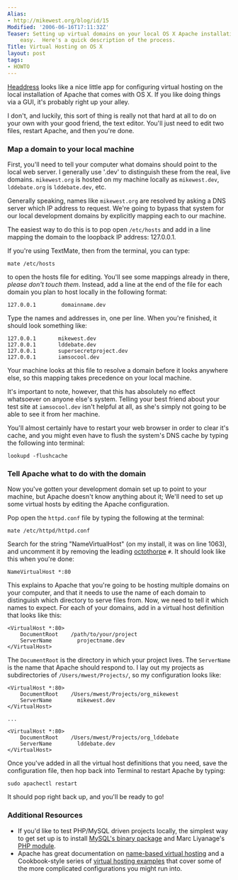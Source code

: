 ```yaml
---
Alias:
- http://mikewest.org/blog/id/15
Modified: '2006-06-16T17:11:32Z'
Teaser: Setting up virtual domains on your local OS X Apache installation is pretty
    easy.  Here's a quick description of the process.
Title: Virtual Hosting on OS X
layout: post
tags:
- HOWTO
---
```

[Headdress][1] looks like a nice little app for configuring virtual hosting on the local installation of Apache that comes with OS X.  If you like doing things via a GUI, it's probably right up your alley.

I don't, and luckily, this sort of thing is really not that hard at all to do on your own with your good friend, the text editor.  You'll just need to edit two files, restart Apache, and then you're done.

[1]:    http://headdress.twinsparc.com/ "Headdress"

### Map a domain to your local machine ###

First, you'll need to tell your computer what domains should point to the local web server.  I generally use '.dev' to distinguish these from the real, live domains.  `mikewest.org` is hosted on my machine locally as `mikewest.dev`, `lddebate.org` is `lddebate.dev`, etc.

Generally speaking, names like `mikewest.org` are resolved by asking a DNS server which IP address to request.  We're going to bypass that system for our local development domains by explicitly mapping each to our machine.  

The easiest way to do this is to pop open `/etc/hosts` and add in a line mapping the domain to the loopback IP address: 127.0.0.1.

If you're using TextMate, then from the terminal, you can type:

    mate /etc/hosts
    
to open the hosts file for editing.  You'll see some mappings already in there, _please don't touch them_.  Instead, add a line at the end of the file for each domain you plan to host locally in the following format:

    127.0.0.1        domainname.dev

Type the names and addresses in, one per line.  When you're finished, it should look something like:

    127.0.0.1       mikewest.dev
    127.0.0.1       lddebate.dev
    127.0.0.1       supersecretproject.dev
    127.0.0.1       iamsocool.dev

Your machine looks at this file to resolve a domain before it looks anywhere else, so this mapping takes precedence on your local machine.  

It's important to note, however, that this has absolutely no effect whatsoever on anyone else's system.  Telling your best friend about your test site at `iamsocool.dev` isn't helpful at all, as she's simply not going to be able to see it from her machine.

You'll almost certainly have to restart your web browser in order to clear it's cache, and you might even have to flush the system's DNS cache by typing the following into terminal:

    lookupd -flushcache

###    Tell Apache what to do with the domain ###

Now you've gotten your development domain set up to point to your machine, but Apache doesn't know anything about it; We'll need to set up some virtual hosts by editing the Apache configuration.

Pop open the `httpd.conf` file by typing the following at the terminal:

    mate /etc/httpd/httpd.conf
    
Search for the string "NameVirtualHost" (on my install, it was on line 1063),
and uncomment it by removing the leading [octothorpe][pound] `#`.  It should look like this when you're done:

    NameVirtualHost *:80

This explains to Apache that you're going to be hosting multiple domains on your computer, and that it needs to use the name of each domain to distinguish which directory to serve files from.  Now, we need to tell it which names to expect.  For each of your domains, add in a virtual host definition that looks like this:

    <VirtualHost *:80>
        DocumentRoot    /path/to/your/project
        ServerName        projectname.dev
    </VirtualHost>
    
The `DocumentRoot` is the directory in which your project lives.  The `ServerName` is the name that Apache should respond to.  I lay out my projects as subdirectories of `/Users/mwest/Projects/`, so my configuration looks like:

    <VirtualHost *:80>
        DocumentRoot    /Users/mwest/Projects/org_mikewest
        ServerName        mikewest.dev
    </VirtualHost>

    ...

    <VirtualHost *:80>
        DocumentRoot    /Users/mwest/Projects/org_lddebate
        ServerName        lddebate.dev
    </VirtualHost>

Once you've added in all the virtual host definitions that you need, save the configuration file, then hop back into Terminal to restart Apache by typing:

    sudo apachectl restart

It should pop right back up, and you'll be ready to go!

### Additional Resources ###

*   If you'd like to test PHP/MySQL driven projects locally, the simplest way
    to get set up is to install [MySQL's binary package][mysql] and Marc
    Liyanage's [PHP module][php].  
*   Apache has great documentation on [name-based virtual hosting][apache_doc]
    and a Cookbook-style series of [virtual hosting examples][apache_examples]
    that cover some of the more complicated configurations you might run into.


[pound]: http://en.wiktionary.org/wiki/Octothorpe "Wiktionary: Octothorpe"
[mysql]: http://dev.mysql.com/downloads/mysql/5.0.html
[php]: http://www.entropy.ch/software/macosx/php/ 
[apache_doc]: http://httpd.apache.org/docs/1.3/vhosts/name-based.html
[apache_examples]: http://httpd.apache.org/docs/1.3/vhosts/examples.html